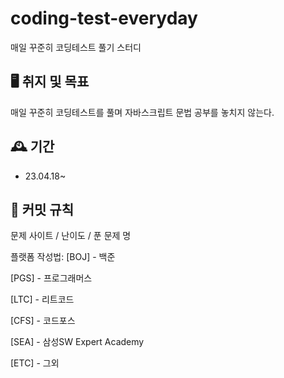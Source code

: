 # coding-test-everyday

매일 꾸준히 코딩테스트 풀기 스터디

## 🖥️ 취지 및 목표

매일 꾸준히 코딩테스트를 풀며 자바스크립트 문법 공부를 놓치지 않는다.
<br>

## 🕰️ 기간

- 23.04.18~

## 📌 커밋 규칙

문제 사이트 / 난이도 / 푼 문제 명

플랫폼 작성법:
[BOJ] - 백준

[PGS] - 프로그래머스

[LTC] - 리트코드

[CFS] - 코드포스

[SEA] - 삼성SW Expert Academy

[ETC] - 그외
